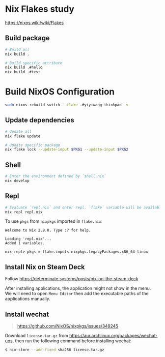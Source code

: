 # Nix Flakes study

https://nixos.wiki/wiki/Flakes

## Build package

```bash
# Build all
nix build .

# Build specific attribute
nix build .#hello
nix build .#test
```

# Build NixOS Configuration

```bash
sudo nixos-rebuild switch --flake .#yiyiwang-thinkpad -v
```

## Update dependencies

```bash
# Update all
nix flake update

# Update specific package
nix flake lock --update-input $PKG1 --update-input $PKG2
```

## Shell

```bash
# Enter the environment defined by `shell.nix`
nix develop
```

## Repl

```bash
# Evaluate `repl.nix` and enter repl. `flake` variable will be available
nix repl repl.nix
```

To use `pkgs` from `nixpkgs` imported in `flake.nix`:

```
Welcome to Nix 2.8.0. Type :? for help.

Loading 'repl.nix'...
Added 1 variables.

nix-repl> pkgs = flake.inputs.nixpkgs.legacyPackages.x86_64-linux
```

## Install Nix on Steam Deck

Follow https://determinate.systems/posts/nix-on-the-steam-deck

After installing applications, the application might not show in the menu.  
We will need to open `Menu Editor` then add the executable paths of the applications manually.


## Install wechat

> https://github.com/NixOS/nixpkgs/issues/349245

Download `license.tar.gz` from https://aur.archlinux.org/packages/wechat-uos, then run the following command before installing wechat:

```bash
$ nix-store --add-fixed sha256 license.tar.gz
```